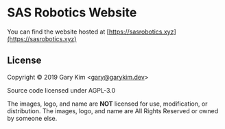 # SAS Robotics Website
You can find the website hosted at [https://sasrobotics.xyz](https://sasrobotics.xyz)

## License
Copyright &copy; 2019 Gary Kim <<gary@garykim.dev>>

Source code licensed under AGPL-3.0

The images, logo, and name are **NOT** licensed for use, modification, or distribution. The images, logo, and name are All Rights Reserved or owned by someone else.
